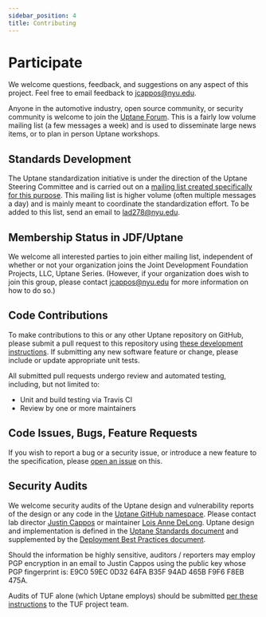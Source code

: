 ```yaml
---
sidebar_position: 4
title: Contributing
---
```


# Participate

We welcome questions, feedback, and suggestions on any aspect of this project. Feel free to email feedback to <jcappos@nyu.edu>.

Anyone in the automotive industry, open source community, or security community is welcome to join the [Uptane Forum](https://groups.google.com/forum/#!forum/uptane-forum). This is a fairly low volume mailing list (a few messages a week) and is used to disseminate large news items, or to plan in person Uptane workshops.

## Standards Development

The Uptane standardization initiative is under the direction of the Uptane Steering Committee and is carried out on a [mailing list created specifically for this purpose](https://groups.google.com/forum/#!forum/uptane-standards). This mailing list is higher volume (often multiple messages a day) and is mainly meant to coordinate the standardization effort. To be added to this list, send an email to <lad278@nyu.edu>.

## Membership Status in JDF/Uptane

We welcome all interested parties to join either mailing list, independent of<br/>
whether or not your organization joins the Joint Development Foundation Projects, LLC, Uptane Series. (However, if your organization does wish to join this group, please contact jcappos@nyu.edu for more information on how to do so.)

## Code Contributions

To make contributions to this or any other Uptane repository on GitHub, please submit a pull request to this repository using [these development instructions](https://github.com/secure-systems-lab/lab-guidelines/blob/master/dev-workflow.md). If submitting any new software feature or change, please include or update appropriate unit tests.

All submitted pull requests undergo review and automated testing, including, but not limited to:

- Unit and build testing via Travis CI
- Review by one or more maintainers

## Code Issues, Bugs, Feature Requests

If you wish to report a bug or a security issue, or introduce a new feature to the specification, please [open an issue](https://github.com/uptane/uptane-standard/issues/new) on this.

## Security Audits

We welcome security audits of the Uptane design and vulnerability reports of the design or any code in the [Uptane GitHub namespace](https://github.com/uptane). Please contact lab director [Justin Cappos](mailto:jcappos@nyu.edu) or maintainer [Lois Anne DeLong](mailto:lad278@nyu.edu). Uptane design and implementation is defined in the [Uptane Standards document](https://uptane.github.io/uptane-standard/uptane-standard.html) and supplemented by the [Deployment Best Practices document](https://uptane.github.io/deployment-considerations/index.html).

Should the information be highly sensitive, auditors / reporters may employ PGP encryption in an email to Justin Cappos using the public key whose PGP fingerprint is: E9C0 59EC 0D32 64FA B35F 94AD 465B F9F6 F8EB 475A.

Audits of TUF alone (which Uptane employs) should be submitted [per these instructions](https://github.com/theupdateframework/tuf/blob/develop/docs/GOVERNANCE.md#tuf-governance) to the TUF project team.
